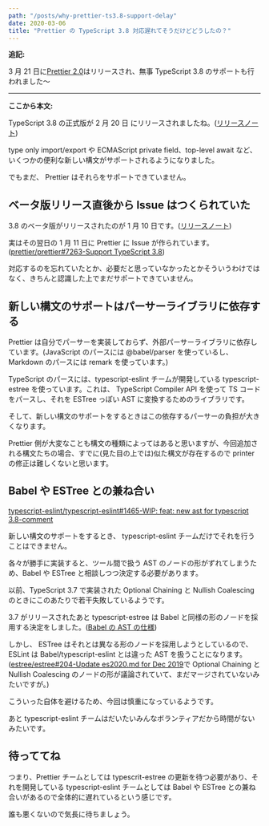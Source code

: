 ```yaml
---
path: "/posts/why-prettier-ts3.8-support-delay"
date: 2020-03-06
title: "Prettier の TypeScript 3.8 対応遅れてそうだけどどうしたの？"
---
```


**追記:**

3 月 21 日に[Prettier 2.0](https://prettier.io/blog/2020/03/21/2.0.0.html)はリリースされ、無事 TypeScript 3.8 のサポートも行われました〜

---

**ここから本文:**

TypeScript 3.8 の正式版が 2 月 20 日 にリリースされましたね。([リリースノート](https://devblogs.microsoft.com/typescript/announcing-typescript-3-8/))

type only import/export や ECMAScript private field、top-level await など、いくつかの便利な新しい構文がサポートされるようになりました。

でもまだ、 Prettier はそれらをサポートできていません。

## ベータ版リリース直後から Issue はつくられていた

3.8 のベータ版がリリースされたのが 1 月 10 日です。([リリースノート](https://devblogs.microsoft.com/typescript/announcing-typescript-3-8-beta/))

実はその翌日の 1 月 11 日に Prettier に Issue が作られています。([prettier/prettier#7263-Support TypeScript 3.8](https://github.com/prettier/prettier/issues/7263))

対応するのを忘れていたとか、必要だと思っていなかったとかそういうわけではなく、きちんと認識した上でまだサポートできていません。

## 新しい構文のサポートはパーサーライブラリに依存する

Prettier は自分でパーサーを実装しておらず、外部パーサーライブラリに依存しています。(JavaScript のパースには @babel/parser を使っているし、 Markdown のパースには remark を使っています。)

TypeScript のパースには、typescript-eslint チームが開発している typescript-estree を使っています。これは、 TypeScript Compiler API を使って TS コードをパースし、それを ESTree っぽい AST に変換するためのライブラリです。

そして、新しい構文のサポートをするときはこの依存するパーサーの負担が大きくなります。

Prettier 側が大変なことも構文の種類によってはあると思いますが、今回追加される構文たちの場合、すでに(見た目の上では)似た構文が存在するので printer の修正は難しくないと思います。

## Babel や ESTree との兼ね合い

[typescript-eslint/typescript-eslint#1465-WIP: feat: new ast for typescript 3.8-comment](https://github.com/typescript-eslint/typescript-eslint/pull/1465#issuecomment-591562659)

新しい構文のサポートをするとき、 typescript-eslint チームだけでそれを行うことはできません。

各々が勝手に実装すると、ツール間で扱う AST のノードの形がずれてしまうため、Babel や ESTree と相談しつつ決定する必要があります。

以前、TypeScript 3.7 で実装された Optional Chaining と Nullish Coalescing のときにこのあたりで若干失敗しているようです。

3.7 がリリースされたあと typescript-estree は Babel と同様の形のノードを採用する決定をしました。([Babel の AST の仕様](https://github.com/babel/babel/blob/master/packages/babel-parser/ast/spec.md))

しかし、 ESTree はそれとは異なる形のノードを採用しようとしているので、ESLint は Babel/typescript-eslint とは違った AST を扱うことになります。([estree/estree#204-Update es2020.md for Dec 2019](https://github.com/estree/estree/pull/204)で Optional Chaining と Nullish Coalescing のノードの形が議論されていて、まだマージされていないみたいですが。)

こういった自体を避けるため、今回は慎重になっているようです。

あと typescript-eslint チームはだいたいみんなボランティアだから時間がないみたいです。

## 待っててね

つまり、Prettier チームとしては typescrit-estree の更新を待つ必要があり、それを開発している typescript-eslint チームとしては Babel や ESTree との兼ね合いがあるので全体的に遅れているという感じです。

誰も悪くないので気長に待ちましょう。
